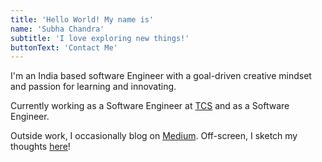 ```yaml
---
title: 'Hello World! My name is'
name: 'Subha Chandra'
subtitle: 'I love exploring new things!'
buttonText: 'Contact Me'
---
```


I'm an India based software Engineer with a goal-driven creative mindset and passion for learning and innovating.

Currently working as a Software Engineer at [TCS](https://www.tcs.com/) and as a Software Engineer.

Outside work, I occasionally blog on [Medium](https://subhachandra.medium.com/). Off-screen, I sketch my thoughts [here](https://pin.it/4W1Rxtj)!
